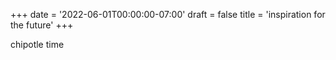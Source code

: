 +++
date = '2022-06-01T00:00:00-07:00'
draft = false
title = 'inspiration for the future'
+++

chipotle time
